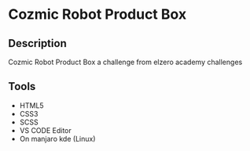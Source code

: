# Cozmic Robot Product Box
## Description 
Cozmic Robot Product Box a challenge from elzero academy challenges
## Tools
- HTML5
- CSS3
- SCSS
- VS CODE Editor
- On manjaro kde (Linux)

